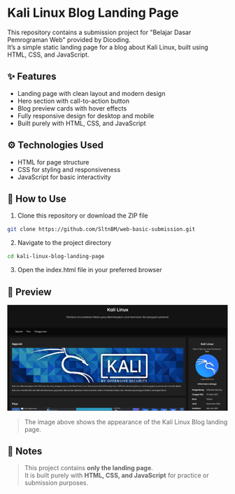 # Kali Linux Blog Landing Page

This repository contains a submission project for "Belajar Dasar Pemrograman Web" provided by Dicoding.  
It’s a simple static landing page for a blog about Kali Linux, built using HTML, CSS, and JavaScript.

## ✨ Features
- Landing page with clean layout and modern design
- Hero section with call-to-action button
- Blog preview cards with hover effects
- Fully responsive design for desktop and mobile
- Built purely with HTML, CSS, and JavaScript

## ⚙️ Technologies Used
- HTML for page structure
- CSS for styling and responsiveness
- JavaScript for basic interactivity

## 🚀 How to Use
1. Clone this repository or download the ZIP file
```bash
git clone https://github.com/SltnBM/web-basic-submission.git
```
2. Navigate to the project directory
```bash
cd kali-linux-blog-landing-page
```
3. Open the index.html file in your preferred browser

## 📸 Preview
![Landing Page](assets/image/preview.png)

> The image above shows the appearance of the Kali Linux Blog landing page.

## 📌 Notes

> This project contains **only the landing page**.  
> It is built purely with **HTML, CSS, and JavaScript** for practice or submission purposes.
